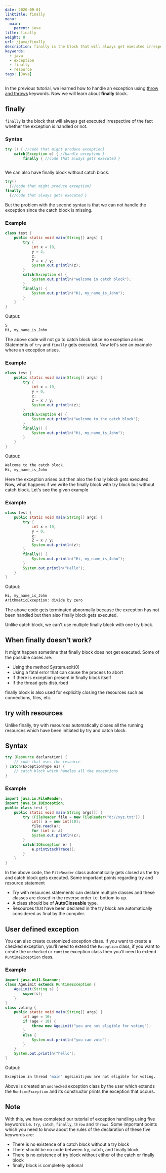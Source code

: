```yaml
---
date: 2020-09-01
linktitle: finally
menu:
  main:
    parent: java
title: finally
weight: 8
url: /java/finally
description: finally is the block that will always get executed irrespective of the fact whether the exception is handled or not.
keywords:
  - java
  - exception
  - finally
  - resource
tags: [Java]  
---
```

In the previous tutorial, we learned how to handle an exception using [throw and throws](/java/throw-throws/) keywords. Now we will learn about **finally** block.
## finally
`finally` is the block that will always get executed irrespective of the fact whether the exception is handled or not.

### Syntax
```java
try () { //code that might produce exception}
	catch(Exception e) { //handle exception }
		finally { //code that always gets executed }
			
```
We can also have finally block without catch block.
```java
try()
  {//code that might produce exception}
finally
  {//code that always gets executed }
```
But the problem with the second syntax is that we can not handle the exception since the catch block is missing. 
### Example
```java
class test {
	public static void main(String[] args) {
		try {
			int x = 10,
			y = 2,
			z;
			Z = x / y;
			System.out.println(z);
		}
		catch(Exception e) {
			System.out.println("welcome in catch block");
		}
		finally() {
			System.out.println("Hi, my_name_is_John");
		}
	}
}
```
Output:
```bash
5
Hi, my_name_is_John
```
The above code will not go to catch block since no exception arises. Statements of `try` and `finally` gets executed.
Now let's see an example where an exception arises. 
### Example
```java
class test {
	public static void main(String[] args) {
		try {
			int x = 10,
			y = 0,
			z;
			Z = x / y;
			System.out.println(z);
		}
		catch(Exception e) {
			System.out.println("welcome to the catch block");
		}
		finally() {
			System.out.println("Hi, my_name_is_John");
		}
	}
}
```
Output:
```bash
Welcome to the catch block.
Hi, my_name_is_John
```
Here the exception arises but then also the finally block gets executed. Now, what happens if we write the finally block with try block but without catch block.
Let's see the given example
### Example
```java
class test {
	public static void main(String[] args) {
		try {
			int x = 10,
			y = 0,
			z;
			Z = x / y;
			System.out.println(z);
		}
		finally() {
			System.out.println("Hi, my_name_is_John");
		}
		System.out.println("Hello");
	}
}
```
Output:
```bash
Hi, my_name_is_John
ArithmeticException: divide by zero
```
The above code gets terminated abnormally because the exception has not been handled but then also finally block gets executed.

Unlike catch block, we can't use multiple finally block with one try block.

## When finally doesn't work?
It might happen sometime that finally block does not get executed. Some of the possible cases are:

 - Using the method System.exit(0)
 - Using a fatal error that can cause the process to abort
 - If there is exception present in finally block itself
 - If the thread gets disturbed

finally block is also used for explicitly closing the resources such as connections, files, etc.

## try with resources
Unlike finally, try with resources automatically closes all the running resources which have been initiated by try and catch block.
## Syntax
```java
try (Resource declaration) {
	// code that uses the resource
} catch(ExceptionType e1) {
	// catch block which handles all the exceptions
}
```
### Example
```java
import java.io.FileReader;
import java.io.IOException;
public class test {
	public static void main(String args[]) {
		try (FileReader file = new FileReader("d://xyz.txt")) {
			int[] a = new int[10];
			file.read(a);
			for (int c: a)
			System.out.println(c);
		}
		catch(IOException e) {
			e.printStackTrace();
		}
	}
}
```
In the above code, the `FileReader` class automatically gets closed as the try and catch block gets executed.
Some important points regarding try and resource statement

- Try with resources statements can declare multiple classes and these classes are closed in the reverse order i.e. bottom to up.
- A class should be of **AutoCloseable** type.
- Resources that have been declared in the try block are automatically considered as final by the compiler.

## User defined exception
You can also create customized exception class. If you want to create a checked exception, you'll need to extend the `Exception` class, if you want to create the `unchecked` or `runtime` exception class then you'll need to extend `RuntimeException` class.

### Example
```java
import java.util.Scanner;
class AgeLimit extends RuntimeException {
	AgeLimit(String s) {
		super(s);
	}
}
class voting {
	public static void main(String[] args) {
		int age = 16;
		if (age < 18) {
			throw new AgeLimit("you are not eligible for voting");
		}
		else {
			System.out.println("you can vote");
		}
	}
	System.out.println("hello");
}
```
Output:
```bash
Exception in thread "main" AgeLimit:you are not eligible for voting. 
```
Above is created an `unchecked` exception class by the user which extends the `RuntimeException` and its constructor prints the exception that occurs.

## Note
With this, we have completed our tutorial of exception handling using five keywords i.e. `try`, `catch`, `finally`, `throw` and `throws`. Some important points which you need to know about the rules of the declaration of these five keywords are:

- There is no existence of a catch block without a try block
- There should be no code between try, catch, and finally block
- There is no existence of try block without either of the catch or finally block
- finally block is completely optional
